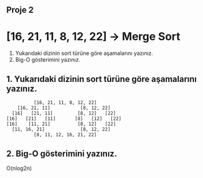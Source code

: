 ## Proje 2

# [16, 21, 11, 8, 12, 22] -> Merge Sort

1. Yukarıdaki dizinin sort türüne göre aşamalarını yazınız.
2. Big-O gösterimini yazınız.

## 1. Yukarıdaki dizinin sort türüne göre aşamalarını yazınız.
              [16, 21, 11, 8, 12, 22]
        [16, 21, 11]           [8, 12, 22]
      [16]   [21, 11]         [8, 12]   [22]
    [16]   [21]   [11]       [8]   [12]   [22]
    [16]    [11, 21]          [8, 12]   [22]
      [11, 16, 21]             [8, 12, 22]
              [8, 11, 12, 16, 21, 22]
              
## 2. Big-O gösterimini yazınız.
  O(nlog2n)
